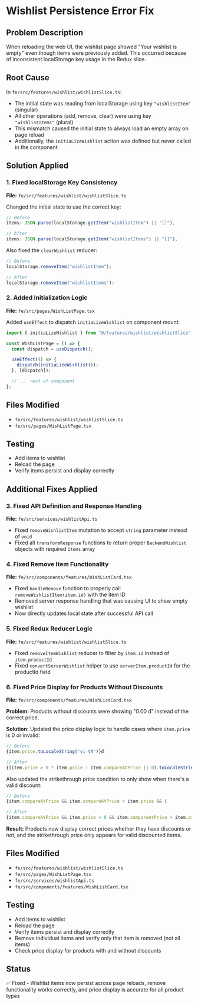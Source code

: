 # Wishlist Persistence Error Fix

## Problem Description

When reloading the web UI, the wishlist page showed "Your wishlist is empty" even though items were previously added. This occurred because of inconsistent localStorage key usage in the Redux slice.

## Root Cause

In `fe/src/features/wishlist/wishlistSlice.ts`:

- The initial state was reading from localStorage using key `"wishlistItem"` (singular)
- All other operations (add, remove, clear) were using key `"wishlistItems"` (plural)
- This mismatch caused the initial state to always load an empty array on page reload
- Additionally, the `initiaLizeWishlist` action was defined but never called in the component

## Solution Applied

### 1. Fixed localStorage Key Consistency

**File:** `fe/src/features/wishlist/wishlistSlice.ts`

Changed the initial state to use the correct key:

```typescript
// Before
items: JSON.parse(localStorage.getItem("wishlistItem") || "[]"),

// After
items: JSON.parse(localStorage.getItem("wishlistItems") || "[]"),
```

Also fixed the `clearWishlist` reducer:

```typescript
// Before
localStorage.removeItem("wishlistItem");

// After
localStorage.removeItem("wishlistItems");
```

### 2. Added Initialization Logic

**File:** `fe/src/pages/WishListPage.tsx`

Added `useEffect` to dispatch `initiaLizeWishlist` on component mount:

```typescript
import { initiaLizeWishlist } from "@/features/wishlist/wishlistSlice";

const WishListPage = () => {
  const dispatch = useDispatch();

  useEffect(() => {
    dispatch(initiaLizeWishlist());
  }, [dispatch]);

  // ... rest of component
};
```

## Files Modified

- `fe/src/features/wishlist/wishlistSlice.ts`
- `fe/src/pages/WishListPage.tsx`

## Testing

- Add items to wishlist
- Reload the page
- Verify items persist and display correctly

## Additional Fixes Applied

### 3. Fixed API Definition and Response Handling

**File:** `fe/src/services/wishlistApi.ts`

- Fixed `removeWishlistItem` mutation to accept `string` parameter instead of `void`
- Fixed all `transformResponse` functions to return proper `BackendWishlist` objects with required `items` array

### 4. Fixed Remove Item Functionality

**File:** `fe/src/components/features/WishListCard.tsx`

- Fixed `handleRemove` function to properly call `removeWishlistItem(item.id)` with the item ID
- Removed server response handling that was causing UI to show empty wishlist
- Now directly updates local state after successful API call

### 5. Fixed Redux Reducer Logic

**File:** `fe/src/features/wishlist/wishlistSlice.ts`

- Fixed `removeItemWishlist` reducer to filter by `item.id` instead of `item.productId`
- Fixed `convertServerWishlist` helper to use `serverItem.productId` for the productId field

### 6. Fixed Price Display for Products Without Discounts

**File:** `fe/src/components/features/WishListCard.tsx`

**Problem:** Products without discounts were showing "0.00 đ" instead of the correct price.

**Solution:** Updated the price display logic to handle cases where `item.price` is 0 or invalid:

```typescript
// Before
{item.price.toLocaleString("vi-VN")}đ

// After
{(item.price > 0 ? item.price : item.compareAtPrice || 0).toLocaleString("vi-VN")}đ
```

Also updated the strikethrough price condition to only show when there's a valid discount:

```typescript
// Before
{item.compareAtPrice && item.compareAtPrice > item.price && (

// After
{item.compareAtPrice && item.price > 0 && item.compareAtPrice > item.price && (
```

**Result:** Products now display correct prices whether they have discounts or not, and the strikethrough price only appears for valid discounted items.

## Files Modified

- `fe/src/features/wishlist/wishlistSlice.ts`
- `fe/src/pages/WishListPage.tsx`
- `fe/src/services/wishlistApi.ts`
- `fe/src/components/features/WishListCard.tsx`

## Testing

- Add items to wishlist
- Reload the page
- Verify items persist and display correctly
- Remove individual items and verify only that item is removed (not all items)
- Check price display for products with and without discounts

## Status

✅ Fixed - Wishlist items now persist across page reloads, remove functionality works correctly, and price display is accurate for all product types
